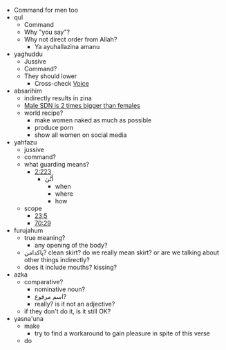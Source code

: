 - Command for men too
- qul
    - Command
    - Why "you say"?
    - Why not direct order from Allah?
        - Ya ayuhallazina amanu
- yaghuddu
    - Jussive
    - Command?
    - They should lower
        - Cross-check [Voice](https://quran.com/31/19)
- absarihim
    - indirectly results in zina
    - [Male SDN is 2 times bigger than females](https://www.ncbi.nlm.nih.gov/pmc/articles/PMC1256598/)
    - world recipe?
        - make women naked as much as possible
        - produce porn
        - show all women on social media
- yahfazu
    - jussive
    - command?
    - what guarding means?
        - [2:223](https://quran.com/2:223)
            - أَنَّىٰ
                - when
                - where
                - how
    - scope
        - [23:5](https://quran.com/23:5)
        - [70:29](https://quran.com/70:29)
- furujahum
    - true meaning?
        - any opening of the body?
    - پاکدامن? clean skirt? do we really mean skirt? or are we talking about other things indirectly?
    - does it include mouths? kissing?
- azka
    - comparative?
        - nominative noun?
        - اسم مرفوع?
        - really? is it not an adjective?
    - if they don't do it, is it still OK?
- yasna'una
    - make
        - try to find a workaround to gain pleasure in spite of this verse
    - do